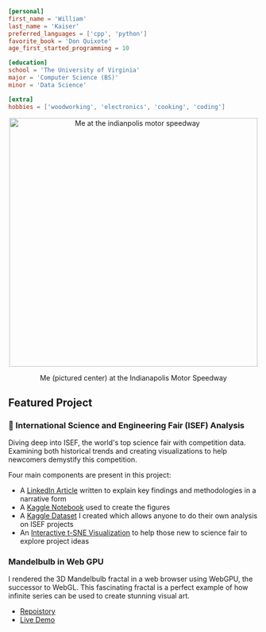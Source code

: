 <!-- # William Kaiser -->

<!-- ## General -->
```toml
[personal]
first_name = 'William'
last_name = 'Kaiser'
preferred_languages = ['cpp', 'python']
favorite_book = 'Don Quixote'
age_first_started_programming = 10

[education]
school = 'The University of Virginia'
major = 'Computer Science (BS)'
minor = 'Data Science'

[extra]
hobbies = ['woodworking', 'electronics', 'cooking', 'coding']
```

<!-- 

[![personal social website](https://wkaisertexas.github.io/social.jpg)](https://wkaisertexas.github.io/)
-->

<p align="center">
    <img src="https://github.com/user-attachments/assets/8f5d41ae-66bb-4dca-8933-cd3169ee7b9a" alt="Me at the indianpolis motor speedway" width="500"/>
</p>
<p align="center">
    Me (pictured center) at the Indianapolis Motor Speedway
</p>

## Featured Project

<!-- 
<h3><a href="https://github.com/wkaisertexas/tranzlate">tranzlate</a></h3>

- Open-Source Translation Utility for string catalogs
- Utilized OpenAI's Chat APIs to conduct semantic text completition. -->

<!-- <h3><a href="https://github.com/wkaisertexas/ScreenTimeLapse">🎥 ScreenTimeLapse</a></h3> -->

<!-- - Successor to [Time lapse](#-timelapse) -->
<!-- - Record both webcams and screens -->

<!-- - Create color-accurate screenshots in a compact MacOS menu bar application. -->
<!-- - Enjoy performant, GPU accelerated accelerated with leading color and video formats -->
<!-- - Fully open source [@ wkaisertexas/ScreenTimeLapse](https://github.com/wkaisertexas/ScreenTimeLapse) -->
<!-- - Available now through HomeBrew `brew install --cask https://raw.githubusercontent.com/wkaisertexas/ScreenTimeLapse/main/screentimelapse.rb` -->

### 🔬 International Science and Engineering Fair (ISEF) Analysis

Diving deep into ISEF, the world's top science fair with competition data. Examining both historical trends and creating visualizations to help newcomers demystify this competition.

Four main components are present in this project:

- A [LinkedIn Article](https://www.linkedin.com/pulse/behind-innovation-insights-from-international-science-william-kaiser) written to explain key findings and methodologies in a narrative form
- A [Kaggle Notebook](https://www.kaggle.com/code/wkaisertexas/international-science-fair-analysis) used to create the figures
- A [Kaggle Dataset](https://www.kaggle.com/datasets/wkaisertexas/all-international-science-fair-projects) I created which allows anyone to do their own analysis on ISEF projects
- An [Interactive t-SNE Visualization](https://wkaisertexas.github.io/all-isef-projects/) to help those new to science fair to explore project ideas

### Mandelbulb in Web GPU

I rendered the 3D Mandelbulb fractal in a web browser using WebGPU, the successor to WebGL. This fascinating fractal is a perfect example of how infinite series can be used to create stunning visual art.

- [Repoistory](https://github.com/wkaisertexas/mandelbulb)
- [Live Demo](https://wkaisertexas.github.io/mandelbulb/)
<!-- <h3><a href="https://github.com/wkaisertexas/chatgpt">ChatGPT in Terminal</a></h3> -->

<!-- - Make a terminal version of ChatGPT using the [OpenAI API](https://platform.openai.com/docs/guides/gpt) -->
<!-- - Styled using [clack](https://github.com/natemoo-re/clack) textual user interface -->
<!-- - Published on [npm](https://www.npmjs.com/package/clack-chat-gpt) -->
<!-- 
### 🎥 Time Lapse

- Easily create time lapses of your screen and webcams
- Intended for programmers, hobbyists and artists to showcase their creations
- Saves wasteful frames which would have been discarded when edited into a time lapse (a hour long screen recording can easily be several gigabytes)

[Click here to learn more](https://github.com/wkaisertexas/timelapse) -->

<!-- ### ⬆️ TikTok Uploader

A python module which uses Selenium to automatically upload videos to TikTok. Supports both module calls and a command-line interface.

- [Repo](https://github.com/wkaisertexas/tiktok-uploader)
- [PyPI](https://pypi.org/project/tiktok_uploader/) -->

<!-- ### 📍 Textual and Impact-Based CORD19 Clustering  -->

<!-- Created an interactive t-SNE plot of papers from the COVID Open Research Dataset (CORD19). Used data from [Altmetric](https://www.altmetric.com) to create clusters based on impact (citations from various sources). Found very strong statistical correlation between cluster location and impact. -->

<!-- - [Kaggle notebook](https://www.kaggle.com/code/williamkaiser/textual-and-impact-based-cord19-clustering) for the project -->

<!-- ### 📝 Society for Science - Science Fair Project Scraper -->
<!-- [Here](https://github.com/wkaisertexas/all-isef-projects) is a project that helps people scrape [Society for Science](https://abstracts.societyforscience.org/) to download their database of science fair projects.  -->

<!-- ### ♺ Random URL Generator [^1] -->
<!-- [Random URL Generator](https://github.com/wkaisertexas/randomurl) makes shortened URLs with random destinations. One link has a set of predefined destinations with respective probabilities. Then, when the user clicks on the link, one of the destinations is picked at random. -->

<!-- **Example**: Site that randomly takes you to technology companies' websites -->
<!-- - 25% - facebook.com -->
<!-- - 25% - google.com -->
<!-- - 25% - apple.com -->
<!-- - 25% - microsoft.com -->

<!-- > Note: this project was a victim of the recent changes to Heroku deployments and is no longer publicly available.  -->

<!-- > Built-in link tracking of link destinations makes **A / B testing** more accessible -->


